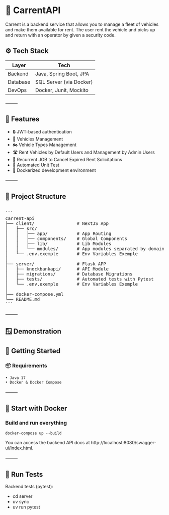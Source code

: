 # 🚗 CarrentAPI

Carrent is a backend service that allows you to manage a fleet of vehicles and make them available for rent.
The user rent the vehicle and picks up and return with an operator by given a security code.

## ⚙️ Tech Stack

| Layer      | Tech                    |
|------------|-------------------------|
| Backend    | Java, Spring Boot, JPA  |
| Database   | SQL Server (via Docker) |
| DevOps  | Docker, Junit, Mockito  |

⸻

## 🚀 Features
- 🔒 JWT-based authentication
- 🚗 Vehicles Management
- 🏍️ Vehicle Types Management
- 🛣️ Rent Vehicles by Default Users and Management by Admin Users
- 🔁 Recurrent JOB to Cancel Expired Rent Solicitations
- 🧪 Automated Unit Test 
- 🐳 Dockerized development environment

⸻

## 📂 Project Structure

<pre>

```
carrent-api
├── client/                # NextJS App
│   ├── src/           
│   │   ├── app/           # App Routing
│   │   ├── components/    # Global Components
│   │   ├── lib/           # Lib Modules
│   │   └── modules/       # App modules separated by domain
│   └── .env.exemple       # Env Variables Exemple
│
├── server/                # Flask APP
│   ├── knockbankapi/      # API Module
│   ├── migrations/        # Database Migrations
│   ├── tests/             # Automated tests with Pytest
│   └── .env.exemple       # Env Variables Exemple
│
├── docker-compose.yml			
└── README.md
```
</pre>

⸻

## 🪟 Demonstration

## 🚀 Getting Started

### 📦 Requirements
	• Java 17
	• Docker & Docker Compose

⸻

## 🐳 Start with Docker

### Build and run everything

`docker-compose up --build`

You can access the backend API docs at http://localhost:8080/swagger-ui/index.html.

⸻

## 🧪 Run Tests

Backend tests (pytest):

- cd server
- uv sync
- uv run pytest